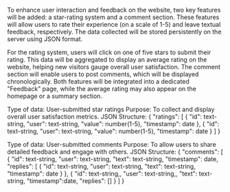 To enhance user interaction and feedback on the website, 
two key features will be added: a star-rating system and a comment section. 
These features will allow users to rate their experience (on a scale of 1-5)
and leave textual feedback, respectively. The data collected will be stored
persistently on the server using JSON format.

For the rating system, users will click on one of five stars to submit 
their rating. This data will be aggregated to display an average rating on 
the website, helping new visitors gauge overall user satisfaction. The comment
section will enable users to post comments, which will be displayed chronologically.
Both features will be integrated into a dedicated "Feedback" page, while the average
rating may also appear on the homepage or a summary section.


Type of data: User-submitted star ratings
Purpose: To collect and display overall user satisfaction metrics.
JSON Structure:
{
  "ratings": [
    {
      "id": text-string,
      "user": text-string,
      "value": number(1-5),
      "timestamp": date
    },
    {
      "id": text-string,
      "user": text-string,
      "value": number(1-5),
      "timestamp": date
    }
  ]
}


Type of data: User-submitted comments
Purpose: To allow users to share detailed feedback and engage with others.
JSON Structure:
{
  "comments": [
    {
      "id": text-string,
      "user": text-string,
      "text": text-string,
      "timestamp": date,
      "replies": [
        {
          "id": text-string,
          "user": text-string,
          "text": text-string,
          "timestamp": date
        }
    },
    {
      "id": text-string,,
      "user": text-string,,
      "text": text-string,
      "timestamp":date,
      "replies": []
    }
  ]
}